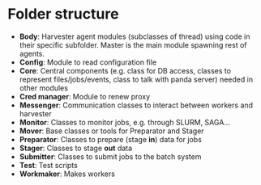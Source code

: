# Folder structure
* **Body**: Harvester agent modules (subclasses of thread) using code in their specific subfolder. Master is the main module spawning rest of agents.
* **Config**: Module to read configuration file
* **Core**: Central components (e.g. class for DB access, classes to represent files/jobs/events, class to talk with panda server) needed in other modules
* **Cred manager**: Module to renew proxy
* **Messenger**: Communication classes to interact between workers and harvester
* **Monitor**: Classes to monitor jobs, e.g. through SLURM, SAGA...
* **Mover**: Base classes or tools for Preparator and Stager
* **Preparator**: Classes to prepare (stage **in**) data for jobs
* **Stager**: Classes to stage **out** data
* **Submitter**: Classes to submit jobs to the batch system
* **Test**: Test scripts
* **Workmaker**: Makes workers
